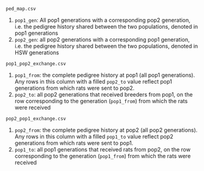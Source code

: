 `ped_map.csv`
1. `pop1_gen`: All pop1 generations with a corresponding pop2 generation, i.e. the
    pedigree history shared between the two populations, denoted in pop1 generations
2. `pop2_gen`: all pop2 generations with a corresponding pop1 generation, i.e. the
    pedigree history shared between the two populations, denoted in HSW generations  

`pop1_pop2_exchange.csv`
1. `pop1_from`: the complete pedigree history at pop1 (all pop1 generations). Any rows 
    in this column with a filled `pop2_to` value reflect pop1 generations from which rats
    were sent to pop2.
2. `pop2_to`: all pop2 generations that received breeders from pop1, on the row corresponding 
    to the generation (`pop1_from`) from which the rats were received  
    
`pop2_pop1_exchange.csv`
1. `pop2_from`: the complete pedigree history at pop2 (all pop2 generations). Any rows 
    in this column with a filled `pop1_to` value reflect pop2 generations from which rats
    were sent to pop1.
2. `pop1_to`: all pop1 generations that received rats from pop2, on the row corresponding 
    to the generation (`pop1_from`) from which the rats were received